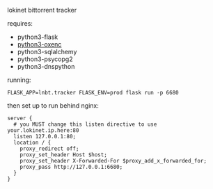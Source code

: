 lokinet bittorrent tracker


requires:

* python3-flask
* [python3-oxenc](https://github.com/oxen-io/oxen-encoding)
* python3-sqlalchemy
* python3-psycopg2
* python3-dnspython

running:

    FLASK_APP=lnbt.tracker FLASK_ENV=prod flask run -p 6680

then set up to run behind nginx:

```
server {
  # you MUST change this listen directive to use your.lokinet.ip.here:80
  listen 127.0.0.1:80;
  location / {
    proxy_redirect off;
    proxy_set_header Host $host;
    proxy_set_header X-Forwarded-For $proxy_add_x_forwarded_for;
    proxy_pass http://127.0.0.1:6680;
  }
}
```
